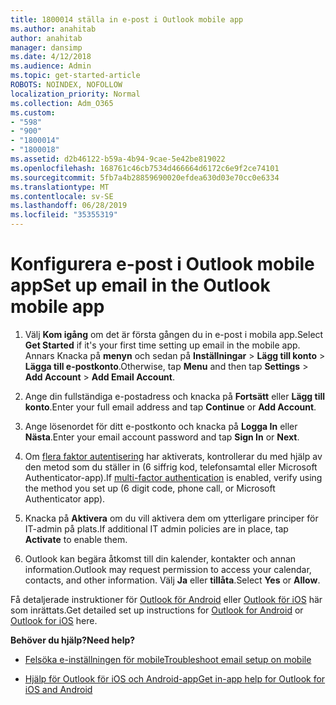 ```yaml
---
title: 1800014 ställa in e-post i Outlook mobile app
ms.author: anahitab
author: anahitab
manager: dansimp
ms.date: 4/12/2018
ms.audience: Admin
ms.topic: get-started-article
ROBOTS: NOINDEX, NOFOLLOW
localization_priority: Normal
ms.collection: Adm_O365
ms.custom:
- "598"
- "900"
- "1800014"
- "1800018"
ms.assetid: d2b46122-b59a-4b94-9cae-5e42be819022
ms.openlocfilehash: 168761c46cb7534d466664d6172c6e9f2ce74101
ms.sourcegitcommit: 5fb7a4b28859690020efdea630d03e70cc0e6334
ms.translationtype: MT
ms.contentlocale: sv-SE
ms.lasthandoff: 06/28/2019
ms.locfileid: "35355319"
---
```

# <a name="set-up-email-in-the-outlook-mobile-app"></a><span data-ttu-id="d4042-102">Konfigurera e-post i Outlook mobile app</span><span class="sxs-lookup"><span data-stu-id="d4042-102">Set up email in the Outlook mobile app</span></span>

1. <span data-ttu-id="d4042-103">Välj **Kom igång** om det är första gången du in e-post i mobila app.</span><span class="sxs-lookup"><span data-stu-id="d4042-103">Select **Get Started** if it's your first time setting up email in the mobile app.</span></span> <span data-ttu-id="d4042-104">Annars Knacka på **menyn** och sedan på **Inställningar** \> **Lägg till konto** \> **Lägga till e-postkonto**.</span><span class="sxs-lookup"><span data-stu-id="d4042-104">Otherwise, tap **Menu** and then tap **Settings** \> **Add Account** \> **Add Email Account**.</span></span>

2. <span data-ttu-id="d4042-105">Ange din fullständiga e-postadress och knacka på **Fortsätt** eller **Lägg till konto**.</span><span class="sxs-lookup"><span data-stu-id="d4042-105">Enter your full email address and tap **Continue** or **Add Account**.</span></span>

3. <span data-ttu-id="d4042-106">Ange lösenordet för ditt e-postkonto och knacka på **Logga In** eller **Nästa**.</span><span class="sxs-lookup"><span data-stu-id="d4042-106">Enter your email account password and tap **Sign In** or **Next**.</span></span>

4. <span data-ttu-id="d4042-107">Om [flera faktor autentisering](https://support.office.com/article/8f0454b2-f51a-4d9c-bcde-2c48e41621c6.aspx) har aktiverats, kontrollerar du med hjälp av den metod som du ställer in (6 siffrig kod, telefonsamtal eller Microsoft Authenticator-app).</span><span class="sxs-lookup"><span data-stu-id="d4042-107">If [multi-factor authentication](https://support.office.com/article/8f0454b2-f51a-4d9c-bcde-2c48e41621c6.aspx) is enabled, verify using the method you set up (6 digit code, phone call, or Microsoft Authenticator app).</span></span>

5. <span data-ttu-id="d4042-108">Knacka på **Aktivera** om du vill aktivera dem om ytterligare principer för IT-admin på plats.</span><span class="sxs-lookup"><span data-stu-id="d4042-108">If additional IT admin policies are in place, tap **Activate** to enable them.</span></span>

6. <span data-ttu-id="d4042-109">Outlook kan begära åtkomst till din kalender, kontakter och annan information.</span><span class="sxs-lookup"><span data-stu-id="d4042-109">Outlook may request permission to access your calendar, contacts, and other information.</span></span> <span data-ttu-id="d4042-110">Välj **Ja** eller **tillåta**.</span><span class="sxs-lookup"><span data-stu-id="d4042-110">Select **Yes** or **Allow**.</span></span>

<span data-ttu-id="d4042-111">Få detaljerade instruktioner för [Outlook för Android](https://support.office.com/article/886db551-8dfa-4fd5-b835-f8e532091872.aspx) eller [Outlook för iOS](https://support.office.com/article/b2de2161-cc1d-49ef-9ef9-81acd1c8e234.aspx) här som inrättats.</span><span class="sxs-lookup"><span data-stu-id="d4042-111">Get detailed set up instructions for [Outlook for Android](https://support.office.com/article/886db551-8dfa-4fd5-b835-f8e532091872.aspx) or [Outlook for iOS](https://support.office.com/article/b2de2161-cc1d-49ef-9ef9-81acd1c8e234.aspx) here.</span></span>
  
 <span data-ttu-id="d4042-112">**Behöver du hjälp?**</span><span class="sxs-lookup"><span data-stu-id="d4042-112">**Need help?**</span></span>
  
- [<span data-ttu-id="d4042-113">Felsöka e-inställningen för mobile</span><span class="sxs-lookup"><span data-stu-id="d4042-113">Troubleshoot email setup on mobile</span></span>](https://support.office.com/article/a264ef01-9c88-48fb-9285-7017e4f31f02.aspx)

- [<span data-ttu-id="d4042-114">Hjälp för Outlook för iOS och Android-app</span><span class="sxs-lookup"><span data-stu-id="d4042-114">Get in-app help for Outlook for iOS and Android</span></span>](https://support.office.com/article/218a22d1-9fa5-4889-b689-de1c63493243.aspx#ID0EAABAAA=Contact_Support)
